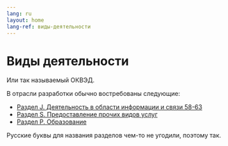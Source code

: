 ```yaml
---
lang: ru
layout: home
lang-ref: виды-деятельности
---
```


# Виды деятельности

Или так называемый ОКВЭД.

В отрасли разработки обычно востребованы следующие:

- [Раздел J. Деятельность в области информации и связи 58-63](https://www.consultant.ru/document/cons_doc_LAW_163320/d83a075bb533b6d04ad8f749ddf2f0e7f07658a4/)
- [Раздел S. Предоставление прочих видов услуг](https://www.consultant.ru/document/cons_doc_LAW_163320/693dc87722bdac58f11d30e310c5dfb6abad12ff/)
- [Раздел P. Образование](https://www.consultant.ru/document/cons_doc_LAW_163320/5948629c4a054faabc8234659b4fea1c024c7b43/)

Русские буквы для названия разделов чем-то не угодили, поэтому так.
